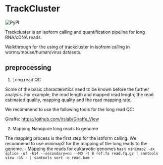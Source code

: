 # TrackCluster
![PyPI](https://img.shields.io/pypi/v/trackcluster?color=green)

Trackcluster is an isoform calling and quantification pipeline for long RNA/cDNA reads.


Walkthrough for the using of trackcluster in isofrom calling in worms/mouse/human/virus datasets.

## preprocessing 
1. Long read QC

Some of the basic characteristics need to be known before the further analysis. For example, the read length and mapped
read length; the read estimated quality, mapping quality and the read mapping rate. 

We recommend to use the following tools for the long read QC:

Giraffe: https://github.com/lrslab/Giraffe_View


2. Mapping Nanopore long reads to genome

The mapping process is the first step for the isoform calling. 
We recommend to use minimap2 for the mapping of the long reads to the genome.
    - Mapping the reads for eukaryotic genomes
    ```bash
    minimap2 -ax splice -uf -k14 --secondary=no --MD -t 8 ref.fa read.fq.gz | samtools view -bS - | samtools sort -o read.bam -
    ```
